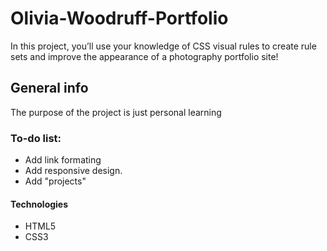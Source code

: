 # Olivia-Woodruff-Portfolio
In this project, you’ll use your knowledge of CSS visual rules to create rule sets and improve the appearance of a photography portfolio site!

## General info
The purpose of the project is just personal learning

### To-do list:
* Add link formating
* Add responsive design.
* Add "projects" 

#### Technologies
* HTML5
* CSS3






